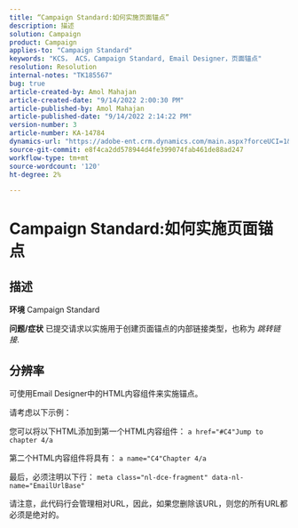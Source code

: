```yaml
---
title: “Campaign Standard:如何实施页面锚点”
description: 描述
solution: Campaign
product: Campaign
applies-to: "Campaign Standard"
keywords: "KCS， ACS，Campaign Standard, Email Designer，页面锚点"
resolution: Resolution
internal-notes: "TK185567"
bug: true
article-created-by: Amol Mahajan
article-created-date: "9/14/2022 2:00:30 PM"
article-published-by: Amol Mahajan
article-published-date: "9/14/2022 2:14:22 PM"
version-number: 3
article-number: KA-14784
dynamics-url: "https://adobe-ent.crm.dynamics.com/main.aspx?forceUCI=1&pagetype=entityrecord&etn=knowledgearticle&id=5d323997-3534-ed11-9db1-00224808679b"
source-git-commit: e8f4ca2dd578944d4fe399074fab461de88ad247
workflow-type: tm+mt
source-wordcount: '120'
ht-degree: 2%

---
```


# Campaign Standard:如何实施页面锚点

## 描述

<b>环境</b>
Campaign Standard


<b>问题/症状</b>
已提交请求以实施用于创建页面锚点的内部链接类型，也称为 *跳转链接*.


## 分辨率


可使用Email Designer中的HTML内容组件来实施锚点。

请考虑以下示例：

您可以将以下HTML添加到第一个HTML内容组件：
`a href="#C4"Jump to chapter 4/a`

第二个HTML内容组件将具有：
`a name="C4"Chapter 4/a`

最后，必须注明以下行：
`meta class="nl-dce-fragment" data-nl-name="EmailUrlBase"`

请注意，此代码行会管理相对URL，因此，如果您删除该URL，则您的所有URL都必须是绝对的。
